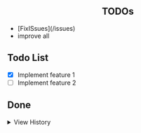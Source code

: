 <h2 align="center">TODOs</h2>
<!--  TODO: review  following TODO:s -->

- [FixISsues](<TOOL REPO>/issues)
- improve all

## Todo List

- [x] Implement feature 1
- [ ] Implement feature 2

## Done

<details><summary>View History</summary>

- [x] subtitle bug fixed
- [x] idea 1 implemented

</details>